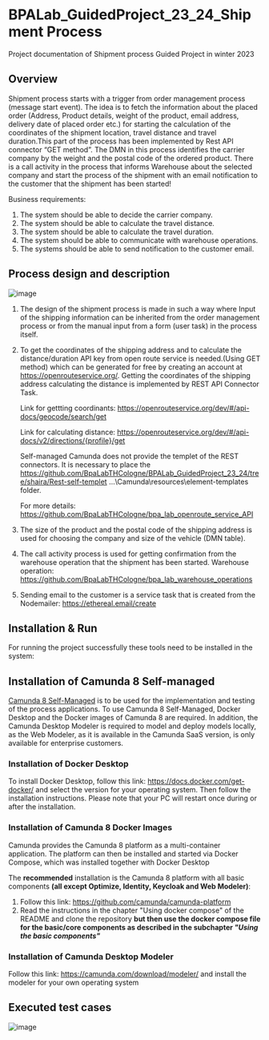 # BPALab_GuidedProject_23_24_Shipment Process
Project documentation of Shipment process Guided Project in winter 2023

## Overview
Shipment process starts with a trigger from order management process (message start event). The idea is to fetch the information about the placed order (Address, Product details, weight of the product, email address, delivery date of placed order etc.) for starting the calculation of the coordinates of the shipment location, travel distance and travel duration.This part of the process has been implemented by Rest API connector “GET method”. The DMN in this process identifies the carrier company by the weight and the postal code of the ordered product. There is a call activity in the process that informs Warehouse about the selected company and start the process of the shipment with an email notification to the customer that the shipment has been started!

Business requirements:

1. The system should be able to decide the carrier company.
2. The system should be able to calculate the travel distance.
3. The system should be able to calculate the travel duration.
4. The system should be able to communicate with warehouse operations.
5. The systems should be able to send notification to the customer email.

## Process design and description

![image](https://github.com/BpaLabTHCologne/BPALab_GuidedProject_23_24/assets/33633145/5f3c4450-e4d0-4d4b-b6b4-81514ec188bb)

1. The design of the shipment process is made in such a way where Input of the shipping information can be inherited from the order management process or from the manual input from a form (user task) in the process itself. 
2. To get the coordinates of the shipping address and to calculate the distance/duration API key from open route service is needed.(Using GET method) which can be generated for free by creating an account at https://openrouteservice.org/. Getting the coordinates of the shipping address calculating the distance is implemented by REST API Connector Task. 


   Link for gettting coordinants: https://openrouteservice.org/dev/#/api-docs/geocode/search/get 


   Link for calculating distance: https://openrouteservice.org/dev/#/api-docs/v2/directions/{profile}/get



   Self-managed Camunda does not provide the templet of the REST connectors. It is necessary to place the https://github.com/BpaLabTHCologne/BPALab_GuidedProject_23_24/tree/shaira/Rest-self-templet 
   …\Camunda\resources\element-templates folder.

   For more details: https://github.com/BpaLabTHCologne/bpa_lab_openroute_service_API 

3. The size of the product and the postal code of the shipping address is used for choosing the company and size of the vehicle (DMN table). 

4. The call activity process is used for getting confirmation from the warehouse operation that the shipment has been started. Warehouse operation: https://github.com/BpaLabTHCologne/bpa_lab_warehouse_operations

5. Sending email to the customer is a service task that is created from the Nodemailer: https://ethereal.email/create 


## Installation & Run
For running the project successfully these tools need to be installed in the system:
## Installation of Camunda 8 Self-managed 
[Camunda 8 Self-Managed](https://docs.camunda.io/docs/self-managed/about-self-managed/) is to be used for the implementation and testing of the process applications. To use Camunda 8 Self-Managed, Docker Desktop and the Docker images of Camunda 8 are required.
In addition, the Camunda Desktop Modeler is required to model and deploy models locally, as the Web Modeler, as it is available in the Camunda SaaS version, is only available for enterprise customers.

### Installation of Docker Desktop
To install Docker Desktop, follow this link: https://docs.docker.com/get-docker/ and select the version for your operating system. Then follow the installation instructions. Please note that your PC will restart once during or after the installation. 

### Installation of Camunda 8 Docker Images
Camunda provides the Camunda 8 platform as a multi-container application. The platform can then be installed and started via Docker Compose, which was installed together with Docker Desktop

The **recommended** installation is the Camunda 8 platform with all basic components **(all except Optimize, Identity, Keycloak and Web Modeler)**:
1. Follow this link: https://github.com/camunda/camunda-platform
2. Read the instructions in the chapter "Using docker compose" of the README and clone the repository **but then use the docker compose file for the basic/core components as described in the subchapter _"Using the basic components"_**

### Installation of Camunda Desktop Modeler
Follow this link: https://camunda.com/download/modeler/ and install the modeler for your own operating system

## Executed test cases

![image](https://github.com/BpaLabTHCologne/BPALab_GuidedProject_23_24/assets/33633145/6fd279c7-0ab5-4944-b3f9-08acedee43c3)



 
